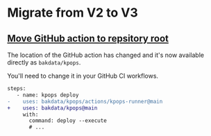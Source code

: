 # Migrate from V2 to V3

## [Move GitHub action to repsitory root](https://github.com/bakdata/kpops/pull/356)

The location of the GitHub action has changed and it's now available directly as `bakdata/kpops`.

You'll need to change it in your GitHub CI workflows.

```diff
steps:
   - name: kpops deploy
-    uses: bakdata/kpops/actions/kpops-runner@main
+    uses: bakdata/kpops@main
     with:
       command: deploy --execute
       # ...
```

